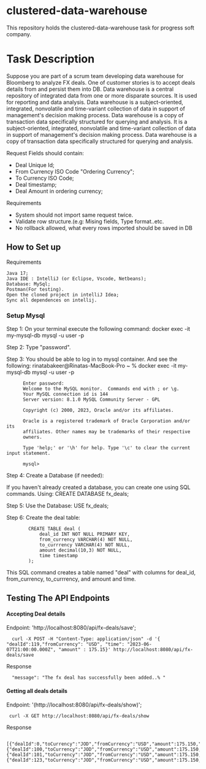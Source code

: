# clustered-data-warehouse
This repository holds the clustered-data-warehouse task for progress soft company.
# Task Description
Suppose you are part of a scrum team developing data warehouse for Bloomberg to analyze FX deals. One of customer stories is to accept deals details from and persist them into DB. Data warehouse is a central repository of integrated data from one or more disparate sources. It is used for reporting and data analysis. Data warehouse is a subject-oriented, integrated, nonvolatile and time-variant collection of data in support of management's decision making process. Data warehouse is a copy of transaction data specifically structured for querying and analysis. It is a subject-oriented, integrated, nonvolatile and time-variant collection of data in support of management's decision making process. Data warehouse is a copy of transaction data specifically structured for querying and analysis.


Request Fields should contain:

  - Deal Unique Id;
  - From Currency ISO Code "Ordering Currency";
  - To Currency ISO Code;
  - Deal timestamp;
  - Deal Amount in ordering currency;

Requirements

  - System should not import same request twice.
  - Validate row structure.(e.g: Mising fields, Type format..etc.
  - No rollback allowed, what every rows imported should be saved in DB

## How to Set up
Requirements

    Java 17;
    Java IDE : IntelliJ (or Eclipse, Vscode, Netbeans);
    Database: MySql;
    Postman(For testing).
    Open the cloned project in intelliJ Idea;
    Sync all dependences on intellij.


### Setup Mysql

Step 1: On your terminal execute the following command: 
         docker exec -it my-mysql-db  mysql -u user -p

         
Step 2: Type "password".

Step 3: You should be able to log in to mysql container. And see the following:
          rinatabakeer@Rinatas-MacBook-Pro ~ % docker exec -it my-mysql-db  mysql -u user -p
          
          Enter password: 
          Welcome to the MySQL monitor.  Commands end with ; or \g.
          Your MySQL connection id is 144
          Server version: 8.1.0 MySQL Community Server - GPL
          
          Copyright (c) 2000, 2023, Oracle and/or its affiliates.
          
          Oracle is a registered trademark of Oracle Corporation and/or its
          affiliates. Other names may be trademarks of their respective
          owners.
          
          Type 'help;' or '\h' for help. Type '\c' to clear the current input statement.
          
          mysql> 

Step 4: Create a Database (if needed):

If you haven't already created a database, you can create one using SQL commands. Using:
            CREATE DATABASE fx_deals;

Step 5: Use the Database:
            USE fx_deals;

Step 6: Create the deal table:

            CREATE TABLE deal (
                deal_id INT NOT NULL PRIMARY KEY,
                from_currency VARCHAR(4) NOT NULL,
                to_currrency VARCHAR(4) NOT NULL,
                amount decimal(10,3) NOT NULL,
                time timestamp
            );

This SQL command creates a table named "deal" with columns for deal_id, from_currency, to_currrency, and amount and time.


## Testing The API Endpoints

#### Accepting Deal details

Endpoint: 'http://localhost:8080/api/fx-deals/save';


      curl -X POST -H "Content-Type: application/json" -d '{ "dealId":119,"fromCurrency": "USD", "time": "2023-06-07T21:00:00.000Z", "amount" : 175.15}' http://localhost:8080/api/fx-deals/save

Response

      "message": "The fx deal has successfully been added..% "

#### Getting all deals details

Endpoint: '(http://localhost:8080/api/fx-deals/show)';

     curl -X GET http://localhost:8080/api/fx-deals/show

Response


        [{"dealId":0,"toCurrency":"JOD","fromCurrency":"USD","amount":175.150,"time":null},{"dealId":100,"toCurrency":"JOD","fromCurrency":"USD","amount":175.150,"time":null},{"dealId":101,"toCurrency":"JOD","fromCurrency":"USD","amount":175.150,"time":null},{"dealId":123,"toCurrency":"JOD","fromCurrency":"USD","amount":175.150,"time":null}]%

